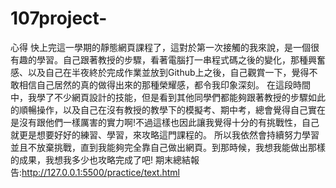 # 107project-
心得
    快上完這一學期的靜態網頁課程了，這對於第一次接觸的我來說，是一個很有趣的學習。自己跟著教授的步驟，看著電腦打一串程式碼之後的變化，那種興奮感、以及自己在半夜終於完成作業並放到Github上之後，自己觀賞一下，覺得不敢相信自己居然的真的做得出來的那種榮耀感，都令我印象深刻。
    在這段時間中，我學了不少網頁設計的技能，但是看到其他同學們都能夠跟著教授的步驟如此的順暢操作，以及自己在沒有教授的教學下的模擬考、期中考，總會覺得自己實在是沒有跟他們一樣厲害的實力啊!不過這樣也因此讓我覺得十分的有挑戰性，自己就更是想要好好的練習、學習，來攻略這門課程的。
    所以我依然會持續努力學習並且不放棄挑戰，直到我能夠完全靠自己做出網頁。到那時候，我想我能做出那樣的成果，我想我多少也攻略完成了吧!
期末總結報告:http://127.0.0.1:5500/practice/text.html
